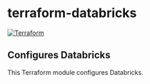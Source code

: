 # terraform-databricks

[![Terraform](https://github.com/imjoseangel/terraform-databricks/actions/workflows/terraform.yml/badge.svg)](https://github.com/imjoseangel/terraform-databricks/actions/workflows/terraform.yml)

## Configures Databricks

This Terraform module configures Databricks.
